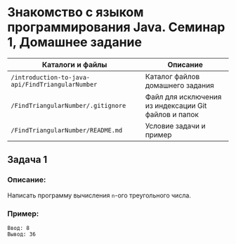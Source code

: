 # Знакомство с языком программирования Java. Семинар 1, Домашнее задание

Каталоги и файлы                                 | Описание
-------------------------------------------------|-----------------------------------------------------
`/introduction-to-java-api/FindTriangularNumber` | Каталог файлов домашнего задания
`/FindTriangularNumber/.gitignore`               | Файл для исключения из индексации Git файлов и папок
`/FindTriangularNumber/README.md`                | Условие задачи и пример

## Задача 1

### Описание:

Написать программу вычисления `n`-ого треугольного числа.

### Пример:

```
Ввод: 8
Вывод: 36
```

